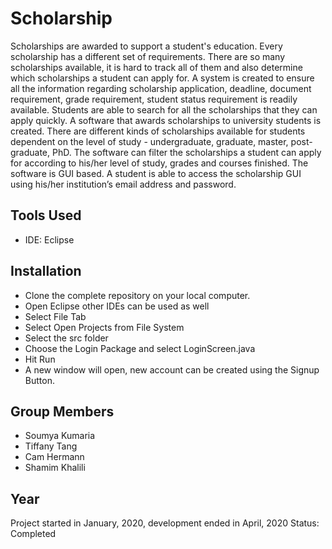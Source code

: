 # Scholarship
Scholarships are awarded to support a student's education. Every scholarship has a different set of requirements. There are so many scholarships available, it is hard to track all of them and also determine which scholarships a student can apply for. A system is created to ensure all the information regarding scholarship application, deadline, document requirement, grade requirement, student status requirement is readily available. Students are able to search for all the scholarships that they can apply quickly. 
A software that awards scholarships to university students is created. There are different kinds of scholarships available for students dependent on the level of study - undergraduate, graduate, master, post-graduate, PhD. The software can filter the scholarships a student can apply for according to his/her  level of study, grades and courses finished.  The software is GUI based. A student is able to access the scholarship GUI using his/her institution’s email address and password.
## Tools Used
* IDE: Eclipse
## Installation
* Clone the complete repository on your local computer.
* Open Eclipse other IDEs can be used as well
* Select File Tab
* Select Open Projects from File System
* Select the src folder
* Choose the Login Package and select LoginScreen.java 
* Hit Run
* A new window will open, new account can be created using the Signup Button.
## Group Members
* Soumya Kumaria
* Tiffany Tang  
* Cam Hermann 
* Shamim Khalili 
## Year 
Project started in January, 2020, development ended in April, 2020 Status: Completed




